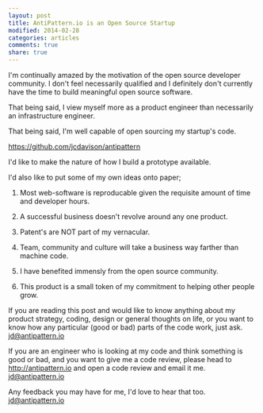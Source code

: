 ```yaml
---
layout: post
title: AntiPattern.io is an Open Source Startup
modified: 2014-02-28
categories: articles
comments: true
share: true
---
```


I'm continually amazed by the motivation of the open source developer community.  I don't feel necessarily qualified and I definitely don't currently have the time to build meaningful open source software.  

That being said, I view myself more as a product engineer than necessarily an infrastructure engineer.

That being said, I'm well capable of open sourcing my startup's code.

<https://github.com/jcdavison/antipattern>

I'd like to make the nature of how I build a prototype available.  

I'd also like to put some of my own ideas onto paper;

1. Most web-software is reproducable given the requisite amount of time and developer hours.

1. A successful business doesn't revolve around any one product.

1. Patent's are NOT part of my vernacular.

1. Team, community and culture will take a business way farther than machine code.

1. I have benefited immensly from the open source community.

1. This product is a small token of my commitment to helping other people grow.

If you are reading this post and would like to know anything about my product strategy, coding, design or general thoughts on life, or you want to know how any particular (good or bad) parts of the code work, just ask.  <jd@antipattern.io>

If you are an engineer who is looking at my code and think something is good or bad, and you want to give me a code review, please head to <http://antipattern.io> and open a code review and email it me. <jd@antipattern.io>

Any feedback you may have for me, I'd love to hear that too. <jd@antipattern.io>
